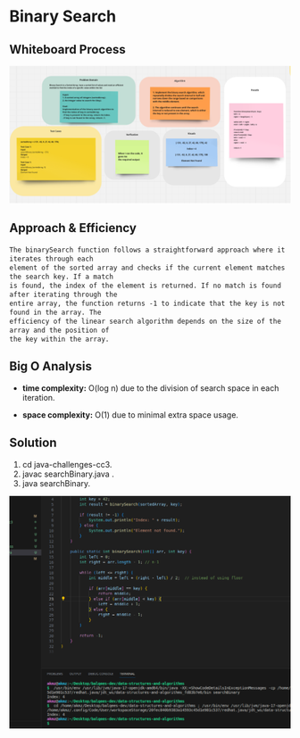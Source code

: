 # Binary Search



## Whiteboard Process

![White Board](../java-challenges-cc3/assets/whitboardcc3.png)

## Approach & Efficiency

```
The binarySearch function follows a straightforward approach where it iterates through each 
element of the sorted array and checks if the current element matches the search key. If a match 
is found, the index of the element is returned. If no match is found after iterating through the
entire array, the function returns -1 to indicate that the key is not found in the array. The 
efficiency of the linear search algorithm depends on the size of the array and the position of 
the key within the array.

```

## Big O Analysis

- **time complexity:** 
O(log n) due to the division of search space in each iteration.

- **space complexity:** 
O(1) due to minimal extra space usage.


## Solution

   1. cd java-challenges-cc3.
   2. javac searchBinary.java .
   3. java searchBinary. 
   

   ![Example Output](../java-challenges-cc3/assets/cc3output.png)
